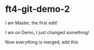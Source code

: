 # ft4-git-demo-2

I am Master, the first edit!

I am on Demo, I just changed something!

Now everything is merged, add this
